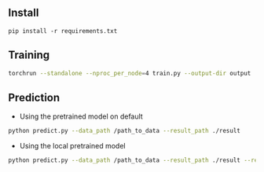 ## Install

```
pip install -r requirements.txt
```

## Training
```bash
torchrun --standalone --nproc_per_node=4 train.py --output-dir output
```

## Prediction

- Using the pretrained model on default
```bash
python predict.py --data_path /path_to_data --result_path ./result
```

- Using the local pretrained model
```bash
python predict.py --data_path /path_to_data --result_path ./result --resume  pretrained_model.pth
```


